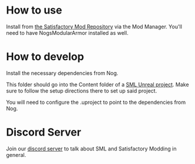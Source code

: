 # How to use

Install from [the Satisfactory Mod Repository](http://ficsit.app/) via the Mod Manager. You'll need to have NogsModularArmor installed as well.

# How to develop

Install the necessary dependencies from Nog.

This folder should go into the Content folder of a [SML Unreal project](https://github.com/satisfactorymodding/SatisfactoryModLoader). Make sure to follow the setup directions there to set up said project.

You will need to configure the .uproject to point to the dependencies from Nog.


# Discord Server
Join our [discord server](https://discord.gg/QzcG9nX) to talk about SML and Satisfactory Modding in general.